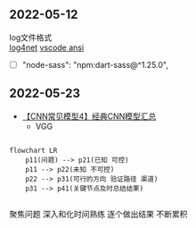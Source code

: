 

## 2022-05-12

log文件格式  
[log4net](https://logging.apache.org/log4net/)
[vscode ansi](https://marketplace.visualstudio.com/items?itemName=iliazeus.vscode-ansi)


-[ ] "node-sass": "npm:dart-sass@^1.25.0",

## 2022-05-23

- [【CNN常见模型4】经典CNN模型汇总](https://zhuanlan.zhihu.com/p/486841254)
  - VGG

```mermaid

flowchart LR
    p11(问题) --> p21(已知 可控)
    p11 --> p22(未知 不可控)
    p22 --> p31(可行的方向 验证路径 渠道)
    p31 --> p41(关键节点及时总结结果)
    

```

聚焦问题 深入和化时间熟练 逐个做出结果 不断累积
